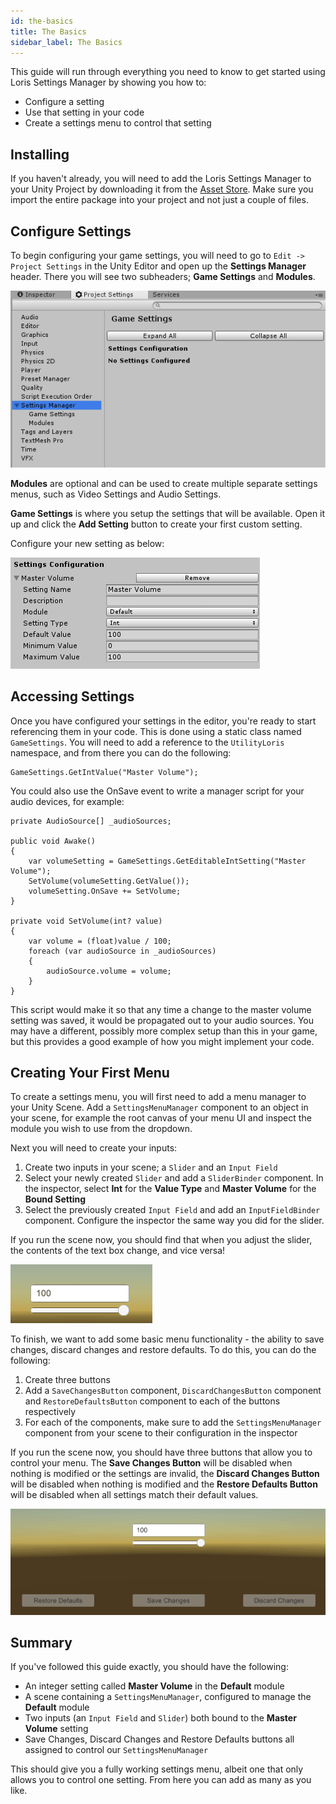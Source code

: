 ```yaml
---
id: the-basics
title: The Basics
sidebar_label: The Basics
---
```

This guide will run through everything you need to know to get started using Loris Settings Manager by showing you how to:
- Configure a setting
- Use that setting in your code
- Create a settings menu to control that setting

##  Installing 
If you haven't already, you will need to add the Loris Settings Manager to your Unity Project by downloading it from the [Asset Store](https://assetstore.unity.com/). Make sure you import the entire package into your project and not just a couple of files.

## Configure Settings
To begin configuring your game settings, you will need to go to `Edit -> Project Settings` in the Unity Editor and open up the **Settings Manager** header. There you will see two subheaders; **Game Settings** and **Modules**.

![alt-text](assets/the-basics/project-settings.jpg)

**Modules** are optional and can be used to create multiple separate settings menus, such as Video Settings and Audio Settings. 

**Game Settings** is where you setup the settings that will be available. Open it up and click the **Add Setting** button to create your first custom setting. 

Configure your new setting as below:

![alt-text](assets/the-basics/master-volume.jpg)

## Accessing Settings
Once you have configured your settings in the editor, you're ready to start referencing them in your code. This is done using a static class named `GameSettings`. You will need to add a reference to the `UtilityLoris` namespace, and from there you can do the following:

    GameSettings.GetIntValue("Master Volume");

You could also use the OnSave event to write a manager script for your audio devices, for example:

    private AudioSource[] _audioSources;

    public void Awake()
    {
        var volumeSetting = GameSettings.GetEditableIntSetting("Master Volume");
        SetVolume(volumeSetting.GetValue());
        volumeSetting.OnSave += SetVolume;
    }

    private void SetVolume(int? value)
    {
        var volume = (float)value / 100;
        foreach (var audioSource in _audioSources)
        {
            audioSource.volume = volume;
        }
    }

This script would make it so that any time a change to the master volume setting was saved, it would be propagated out to your audio sources. You may have a different, possibly more complex setup than this in your game, but this provides a good example of how you might implement your code.

## Creating Your First Menu
To create a settings menu, you will first need to add a menu manager to your Unity Scene. Add a `SettingsMenuManager` component to an object in your scene, for example the root canvas of your menu UI and inspect the module you wish to use from the dropdown.

Next you will need to create your inputs:

 1. Create two inputs in your scene; a `Slider` and an `Input Field`
 2. Select your newly created `Slider` and add a `SliderBinder` component. In the inspector, select **Int** for the **Value Type** and **Master Volume** for the **Bound Setting**
 3. Select the previously created `Input Field` and add an `InputFieldBinder` component. Configure the inspector the same way you did for the slider.

If you run the scene now, you should find that when you adjust the slider, the contents of the text box change, and vice versa!

![alt-text](assets/the-basics/volume-slider.gif)

To finish, we want to add some basic menu functionality - the ability to save changes, discard changes and restore defaults. To do this, you can do the following:

 1. Create three buttons
 2. Add a `SaveChangesButton` component, `DiscardChangesButton` component and `RestoreDefaultsButton` component to each of the buttons respectively
 3. For each of the components, make sure to add the `SettingsMenuManager` component from your scene to their configuration in the inspector

If you run the scene now, you should have three buttons that allow you to control your menu. The **Save Changes Button** will be disabled when nothing is modified or the settings are invalid, the **Discard Changes Button** will be disabled when nothing is modified and the **Restore Defaults Button** will be disabled when all settings match their default values.

![alt-text](assets/the-basics/volume-slider-with-buttons.gif)

## Summary 
If you've followed this guide exactly, you should have the following:

 - An integer setting called **Master Volume** in the **Default** module
 - A scene containing a `SettingsMenuManager`, configured to manage the **Default** module
 - Two inputs (an `Input Field` and `Slider`) both bound to the **Master Volume** setting
 - Save Changes, Discard Changes and Restore Defaults buttons all assigned to control our `SettingsMenuManager`

This should give you a fully working settings menu, albeit one that only allows you to control one setting. From here you can add as many as you like.